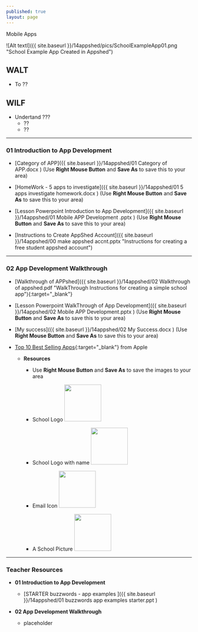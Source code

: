 ```yaml
---
published: true
layout: page
---
```

 Mobile Apps

![Alt textl]({{ site.baseurl }}/14appshed/pics/SchoolExampleApp01.png "School Example App Created in Appshed")

## WALT

- To ??

## WILF

- Undertand ???
	- ??
	- ??

___

### **01 Introduction to App Development**


* [Category of APP]({{ site.baseurl }}/14appshed/01 Category of APP.docx )  (Use **Right Mouse Button** and **Save As** to save this to your area)

* [HomeWork - 5 apps to investigate]({{ site.baseurl }}/14appshed/01 5 apps investigate homework.docx )  (Use **Right Mouse Button** and **Save As** to save this to your area)

* [Lesson Powerpoint Introduction to App Development]({{ site.baseurl }}/14appshed/01 Mobile APP Development .pptx ) (Use **Right Mouse Button** and **Save As** to save this to your area)

* [Instructions to Create AppShed Account]({{ site.baseurl }}/14appshed/00 make appshed accnt.pptx "Instructions for creating a free student appshed account")

___

### **02 App Development Walkthrough**

* [Walkthrough of APPshed]({{ site.baseurl }}/14appshed/02 Walkthrough of appshed.pdf "WalkThrough Instructions for creating a simple school app"){:target="_blank"}

* [Lesson Powerpoint WalkThrough of App Development]({{ site.baseurl }}/14appshed/02  Mobile APP Development.pptx ) (Use **Right Mouse Button** and **Save As** to save this to your area)

* [My success]({{ site.baseurl }}/14appshed/02 My Success.docx ) (Use **Right Mouse Button** and **Save As** to save this to your area)

* [Top 10 Best Selling Apps](http://hereisthecity.com/en-gb/2013/07/09/apple-reveals-all-time-best-selling-apps/page/1/ " "){:target="_blank"} from Apple

	- **Resources**

		- Use **Right Mouse Button** and **Save As** to save the images to your area

		- School Logo <img src = "{{ site.baseurl }}/14appshed/pics/schoollogo.png"  width="100" height="100" />

		- School Logo with name <img src = "{{ site.baseurl }}/14appshed/pics/schoollogoandname.png"  width="100" height="100" />
		- Email Icon <img src = "{{ site.baseurl }}/14appshed/pics/email icon.png"  width="100" height="100" />
		- A School Picture <img src = "{{ site.baseurl }}/14appshed/pics/schoolpicture.jpg"  width="100" height="100" />

___


### **Teacher Resources**
* **01 Introduction to App Development**

	- [STARTER buzzwords - app examples ]({{ site.baseurl }}/14appshed/01 buzzwords app examples starter.ppt )

* **02 App Development Walkthrough**

	- placeholder









